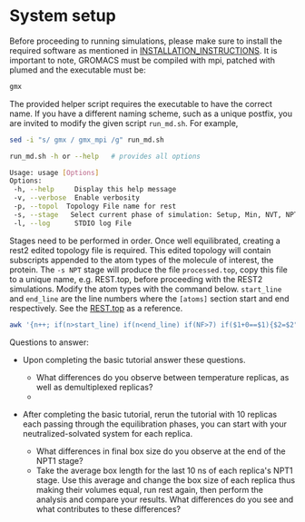 # System setup

Before proceeding to running simulations, please make sure to install the required software as mentioned in [INSTALLATION_INSTRUCTIONS](./INSTALLATION_INSTRUCTIONS/). 
It is important to note, GROMACS must be compiled with mpi, patched with plumed and the executable must be:
```bash
gmx
```
The provided helper script requires the executable to have the correct name. If you have a different naming scheme, such as a unique postfix, you are invited to modify the given script `run_md.sh`. For example,
```bash
sed -i "s/ gmx / gmx_mpi /g" run_md.sh
```


```bash
run_md.sh -h or --help   # provides all options 

Usage: usage [Options]
Options:
 -h, --help     Display this help message
 -v, --verbose  Enable verbosity
 -p, --topol  Topology File name for rest
 -s, --stage   Select current phase of simulation: Setup, Min, NVT, NPT, REST
 -l, --log      STDIO log File
```
Stages need to be performed in order. Once well equilibrated, creating a rest2 edited topology file is required. This edited topology will contain subscripts appended to the atom types of the molecule of interest, the protein. The `-s NPT` stage will produce the file `processed.top`, copy this file to a unique name, e.g. REST.top, before proceeding with the REST2 simulations. Modify the atom types with the command below. `start_line` and `end_line` are the line numbers where the `[atoms]` section start and end respectively. See the [REST.top](./reference_files/og_topology/REST.top) as a reference.

```bash
awk '{n++; if(n>start_line) if(n<end_line) if(NF>7) if($1+0==$1){$2=$2"_"}; print;}' processed.top > REST.top
```

Questions to answer:
* Upon completing the basic tutorial answer these questions.
  * What differences do you observe between temperature replicas, as well as demultiplexed replicas? 
  * 

* After completing the basic tutorial, rerun the tutorial with 10 replicas each passing through the equilibration phases, you can start with your neutralized-solvated system for each replica. 
  * What differences in final box size do you observe at the end of the NPT1 stage? 
  * Take the average box length for the last 10 ns of each replica's NPT1 stage. Use this average and change the box size of each replica thus making their volumes equal, run rest again, then perform the analysis and compare your results. What differences do you see and what contributes to these differences? 
  